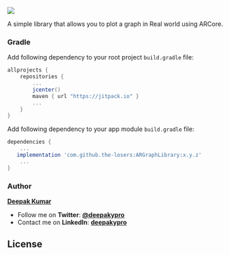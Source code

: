 
[![](https://jitpack.io/v/the-losers/ARGraphLibrary.svg)](https://jitpack.io/#the-losers/ARGraphLibrary)

A simple library that allows you to plot a graph in Real world using ARCore.

### Gradle

Add following dependency to your root project `build.gradle` file:

```groovy
allprojects {
    repositories {
        ...
        jcenter()
        maven { url "https://jitpack.io" }
        ...
    }
}
```

Add following dependency to your app module `build.gradle` file:

```groovy
dependencies {
    ...
   implementation 'com.github.the-losers:ARGraphLibrary:x.y.z'
    ...
}
```

### Author
[**Deepak Kumar**](https://github.com/deepakypro)

- Follow me on **Twitter**: [**@deepakypro**](https://twitter.com/deepakypro)
- Contact me on **LinkedIn**: [**deepakypro**](http://linkedin.com/in/deepakypro)

## License

